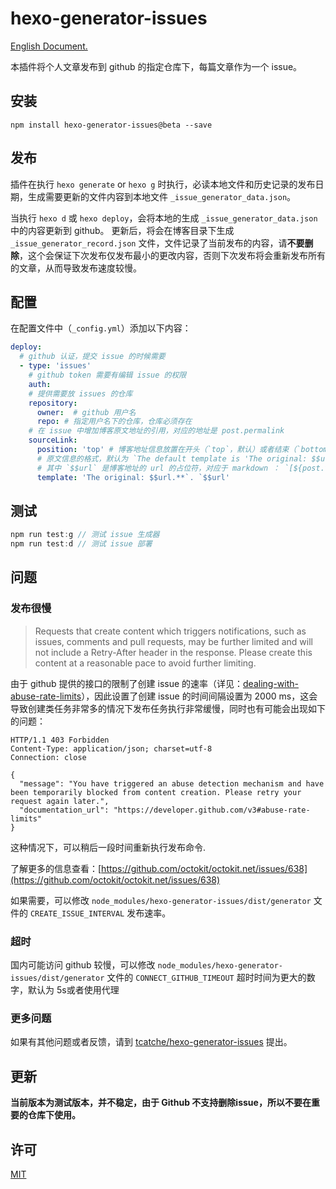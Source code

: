 # hexo-generator-issues

[English Document.](/README.md)

本插件将个人文章发布到 github 的指定仓库下，每篇文章作为一个 issue。

## 安装

```
npm install hexo-generator-issues@beta --save
```

## 发布

插件在执行 `hexo generate` or `hexo g` 时执行，必读本地文件和历史记录的发布日期，生成需要更新的文件内容到本地文件 `_issue_generator_data.json`。

当执行 `hexo d` 或 `hexo deploy`，会将本地的生成 `_issue_generator_data.json` 中的内容更新到 github。
更新后，将会在博客目录下生成 `_issue_generator_record.json` 文件，文件记录了当前发布的内容，请**不要删除**，这个会保证下次发布仅发布最小的更改内容，否则下次发布将会重新发布所有的文章，从而导致发布速度较慢。

## 配置

在配置文件中（`_config.yml`）添加以下内容：

```yml
deploy:
  # github 认证，提交 issue 的时候需要
  - type: 'issues'
    # github token 需要有编辑 issue 的权限
    auth:
    # 提供需要放 issues 的仓库
    repository:
      owner:  # github 用户名
      repo: # 指定用户名下的仓库，仓库必须存在
    # 在 issue 中增加博客原文地址的引用，对应的地址是 post.permalink
    sourceLink:
      position: 'top' # 博客地址信息放置在开头（`top`，默认）或者结束（`bottom`），使用其他值则忽略该项配置
      # 原文信息的格式，默认为 `The default template is 'The original: $$url.**`，
      # 其中 `$$url` 是博客地址的 url 的占位符，对应于 markdown ： `[${post.title}](${post.permalink})`
      template: 'The original: $$url.**`. `$$url'
```

## 测试
```js
npm run test:g // 测试 issue 生成器
npm run test:d // 测试 issue 部署
```

## 问题

### 发布很慢

> Requests that create content which triggers notifications, such as issues, comments and pull requests, may be further limited and will not include a Retry-After header in the response. Please create this content at a reasonable pace to avoid further limiting.

由于 github 提供的接口的限制了创建 issue 的速率（详见：[dealing-with-abuse-rate-limits](https://developer.github.com/v3/guides/best-practices-for-integrators/#dealing-with-abuse-rate-limits)），因此设置了创建 issue 的时间间隔设置为 2000 ms，这会导致创建类任务非常多的情况下发布任务执行非常缓慢，同时也有可能会出现如下的问题：

```
HTTP/1.1 403 Forbidden
Content-Type: application/json; charset=utf-8
Connection: close

{
  "message": "You have triggered an abuse detection mechanism and have been temporarily blocked from content creation. Please retry your request again later.",
  "documentation_url": "https://developer.github.com/v3#abuse-rate-limits"
}
```

这种情况下，可以稍后一段时间重新执行发布命令.

了解更多的信息查看：[https://github.com/octokit/octokit.net/issues/638](https://github.com/octokit/octokit.net/issues/638)

如果需要，可以修改 `node_modules/hexo-generator-issues/dist/generator` 文件的 `CREATE_ISSUE_INTERVAL` 发布速率。

### 超时

国内可能访问 github 较慢，可以修改 `node_modules/hexo-generator-issues/dist/generator` 文件的 `CONNECT_GITHUB_TIMEOUT` 超时时间为更大的数字，默认为 5s或者使用代理

### 更多问题

如果有其他问题或者反馈，请到 [tcatche/hexo-generator-issues](https://github.com/tcatche/hexo-generator-issues/issues) 提出。

## 更新

**当前版本为测试版本，并不稳定，由于 Github 不支持删除issue，所以不要在重要的仓库下使用。**

## 许可

[MIT](./LICENSE)
